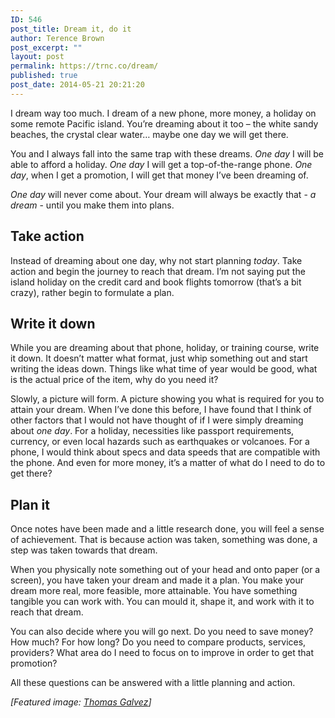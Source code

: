 ```yaml
---
ID: 546
post_title: Dream it, do it
author: Terence Brown
post_excerpt: ""
layout: post
permalink: https://trnc.co/dream/
published: true
post_date: 2014-05-21 20:21:20
---
```

I dream way too much. I dream of a new phone, more money, a holiday on some remote Pacific island. You’re dreaming about it too – the white sandy beaches, the crystal clear water… maybe one day we will get there.

You and I always fall into the same trap with these dreams. <em>One day</em> I will be able to afford a holiday. <em>One day</em> I will get a top-of-the-range phone. <em>One day</em>, when I get a promotion, I will get that money I’ve been dreaming of.

<em>One day</em> will never come about. Your dream will always be exactly that - <em>a dream</em> - until you make them into plans.

<h2>Take action</h2>

Instead of dreaming about one day, why not start planning <em>today</em>. Take action and begin the journey to reach that dream. I’m not saying put the island holiday on the credit card and book flights tomorrow (that’s a bit crazy), rather begin to formulate a plan.

<h2>Write it down</h2>

While you are dreaming about that phone, holiday, or training course, write it down. It doesn’t matter what format, just whip something out and start writing the ideas down. Things like what time of year would be good, what is the actual price of the item, why do you need it?

Slowly, a picture will form. A picture showing you what is required for you to attain your dream. When I’ve done this before, I have found that I think of other factors that I would not have thought of if I were simply dreaming about <em>one day</em>. For a holiday, necessities like passport requirements, currency, or even local hazards such as earthquakes or volcanoes. For a phone, I would think about specs and data speeds that are compatible with the phone. And even for more money, it’s a matter of what do I need to do to get there?

<h2>Plan it</h2>

Once notes have been made and a little research done, you will feel a sense of achievement. That is because action was taken, something was done, a step was taken towards that dream.

When you physically note something out of your head and onto paper (or a screen), you have taken your dream and made it a plan. You make your dream more real, more feasible, more attainable. You have something tangible you can work with. You can mould it, shape it, and work with it to reach that dream.

You can also decide where you will go next. Do you need to save money? How much? For how long? Do you need to compare products, services, providers? What area do I need to focus on to improve in order to get that promotion?

All these questions can be answered with a little planning and action.

<em>[Featured image: <a href="https://www.flickr.com/photos/togawanderings/9220511508">Thomas Galvez</a>]</em>